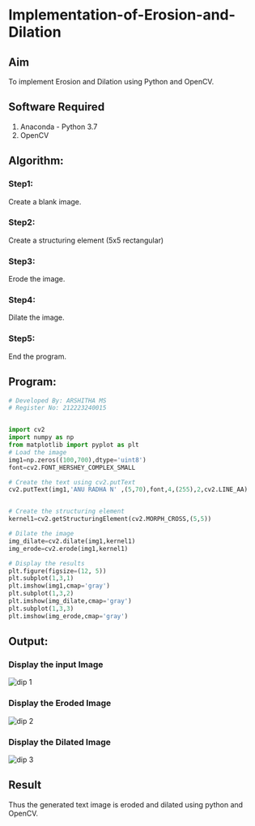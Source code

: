 # Implementation-of-Erosion-and-Dilation
## Aim
To implement Erosion and Dilation using Python and OpenCV.
## Software Required
1. Anaconda - Python 3.7
2. OpenCV
## Algorithm:
### Step1:
Create a blank image.

### Step2:
Create a structuring element (5x5 rectangular)

### Step3:
Erode the image.

### Step4:
Dilate the image.

### Step5:
End the program.
 
## Program:

``` Python
# Developed By: ARSHITHA MS
# Register No: 212223240015


import cv2
import numpy as np
from matplotlib import pyplot as plt
# Load the image
img1=np.zeros((100,700),dtype='uint8')
font=cv2.FONT_HERSHEY_COMPLEX_SMALL

# Create the text using cv2.putText
cv2.putText(img1,'ANU RADHA N' ,(5,70),font,4,(255),2,cv2.LINE_AA)


# Create the structuring element
kernel1=cv2.getStructuringElement(cv2.MORPH_CROSS,(5,5))

# Dilate the image
img_dilate=cv2.dilate(img1,kernel1)
img_erode=cv2.erode(img1,kernel1)

# Display the results
plt.figure(figsize=(12, 5))
plt.subplot(1,3,1)
plt.imshow(img1,cmap='gray')
plt.subplot(1,3,2)
plt.imshow(img_dilate,cmap='gray')
plt.subplot(1,3,3)
plt.imshow(img_erode,cmap='gray')


```
## Output:

### Display the input Image

![dip 1](https://github.com/user-attachments/assets/e87753eb-aa0a-4894-952f-ea7e2add4378)

### Display the Eroded Image
![dip 2](https://github.com/user-attachments/assets/732dc3d3-64f8-4ba5-9229-b2c34a197ca0)


### Display the Dilated Image
![dip 3](https://github.com/user-attachments/assets/f929e55a-f3e8-461d-a30f-12433c12dcad)



## Result
Thus the generated text image is eroded and dilated using python and OpenCV.
